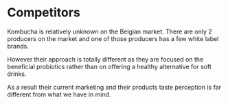 # Competitors
Kombucha is relatively unknown on the Belgian market. There are only 2 producers on the market and one of those producers has a few white label brands.

However their approach is totally different as they are focused on the beneficial probiotics rather than on offering a healthy alternative for soft drinks.

As a result their current marketing and their products taste perception is far different from what we have in mind.
